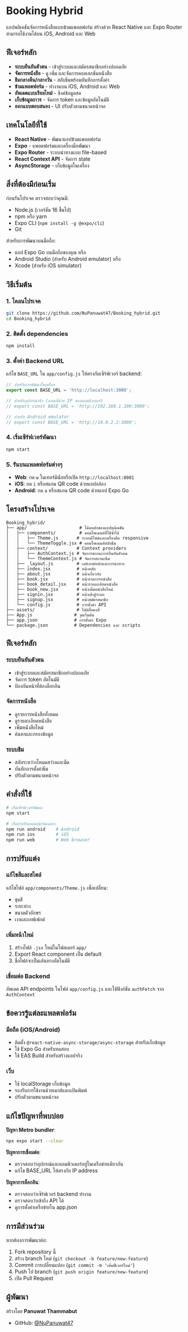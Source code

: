 # Booking Hybrid

แอปพลิเคชันจัดการหนังสือแบบข้ามแพลตฟอร์ม สร้างด้วย React Native และ Expo Router สามารถใช้งานได้บน iOS, Android และ Web

## ฟีเจอร์หลัก

- **ระบบยืนยันตัวตน** - เข้าสู่ระบบและสมัครสมาชิกอย่างปลอดภัย
- **จัดการหนังสือ** - ดู เพิ่ม และจัดการคอลเลกชันหนังสือ
- **ธีมกลางคืน/กลางวัน** - สลับธีมพร้อมบันทึกการตั้งค่า
- **ข้ามแพลตฟอร์ม** - ทำงานบน iOS, Android และ Web
- **อัพเดตแบบเรียลไทม์** - ซิงค์ข้อมูลสด
- **เก็บข้อมูลถาวร** - จัดการ token และข้อมูลอัตโนมัติ
- **ออกแบบตอบสนอง** - UI ปรับตัวตามขนาดหน้าจอ

## เทคโนโลยีที่ใช้

- **React Native** - พัฒนาแอปข้ามแพลตฟอร์ม
- **Expo** - แพลตฟอร์มและเครื่องมือพัฒนา
- **Expo Router** - ระบบนำทางแบบ file-based
- **React Context API** - จัดการ state
- **AsyncStorage** - เก็บข้อมูลในเครื่อง

## สิ่งที่ต้องมีก่อนเริ่ม

ก่อนรันโปรเจค ตรวจสอบว่าคุณมี:

- Node.js (เวอร์ชัน 16 ขึ้นไป)
- npm หรือ yarn
- Expo CLI (`npm install -g @expo/cli`)
- Git

สำหรับการพัฒนาบนมือถือ:
- แอป Expo Go บนมือถือของคุณ หรือ
- Android Studio (สำหรับ Android emulator) หรือ
- Xcode (สำหรับ iOS simulator)

## วิธีเริ่มต้น

### 1. โคลนโปรเจค
```bash
git clone https://github.com/NuPanuwat47/Booking_hybrid.git
cd Booking_hybrid
```

### 2. ติดตั้ง dependencies
```bash
npm install
```

### 3. ตั้งค่า Backend URL
แก้ไข `BASE_URL` ใน `app/config.js` ให้ตรงกับเซิร์ฟเวอร์ backend:

```javascript
// สำหรับการพัฒนาในเครื่อง
export const BASE_URL = 'http://localhost:3000';

// สำหรับอุปกรณ์จริง (แทนที่ด้วย IP ของคอมพิวเตอร์)
// export const BASE_URL = 'http://192.168.1.100:3000';

// สำหรับ Android emulator
// export const BASE_URL = 'http://10.0.2.2:3000';
```

### 4. เริ่มเซิร์ฟเวอร์พัฒนา
```bash
npm start
```

### 5. รันบนแพลตฟอร์มต่างๆ
- **Web**: กด `w` ในเทอร์มินัลหรือเปิด `http://localhost:8081`
- **iOS**: กด `i` หรือสแกน QR code ด้วยแอปกล้อง
- **Android**: กด `a` หรือสแกน QR code ด้วยแอป Expo Go

## โครงสร้างโปรเจค

```
Booking_hybrid/
├── app/                    # โค้ดหลักของแอปพลิเคชัน
│   ├── components/         # คอมโพเนนต์ที่ใช้ซ้ำได้
│   │   ├── Theme.js       # ระบบดีไซน์และเครื่องมือ responsive
│   │   └── ThemeToggle.jsx # คอมโพเนนต์สลับธีม
│   ├── context/           # Context providers
│   │   ├── AuthContext.js # จัดการสถานะการยืนยันตัวตน
│   │   └── ThemeContext.js # จัดการสถานะธีม
│   ├── _layout.js         # เลย์เอาต์หลักและการนำทาง
│   ├── index.jsx          # หน้าหลัก
│   ├── about.jsx          # หน้าเกี่ยวกับ
│   ├── book.jsx           # หน้ารายการหนังสือ
│   ├── book_detail.jsx    # หน้ารายละเอียดหนังสือ
│   ├── book_new.jsx       # หน้าเพิ่มหนังสือใหม่
│   ├── signin.jsx         # หน้าเข้าสู่ระบบ
│   ├── signup.jsx         # หน้าสมัครสมาชิก
│   └── config.js          # การตั้งค่า API
├── assets/                # ไฟล์สื่อคงที่
├── App.js                # จุดเริ่มต้น
├── app.json              # การตั้งค่า Expo
└── package.json          # Dependencies และ scripts
```

## ฟีเจอร์หลัก

### ระบบยืนยันตัวตน
- เข้าสู่ระบบและสมัครสมาชิกอย่างปลอดภัย
- จัดการ token อัตโนมัติ
- ป้องกันหน้าที่ต้องล็อกอิน

### จัดการหนังสือ
- ดูรายการหนังสือทั้งหมด
- ดูรายละเอียดหนังสือ
- เพิ่มหนังสือใหม่
- ค้นหาและกรองข้อมูล

### ระบบธีม
- สลับระหว่างโหมดสว่างและมืด
- บันทึกการตั้งค่าธีม
- ปรับตัวตามขนาดหน้าจอ

## คำสั่งที่ใช้

```bash
# เริ่มเซิร์ฟเวอร์พัฒนา
npm start

# เริ่มสำหรับแพลตฟอร์มเฉพาะ
npm run android    # Android
npm run ios        # iOS
npm run web        # Web browser
```

## การปรับแต่ง

### แก้ไขสีและสไตล์
แก้ไขไฟล์ `app/components/Theme.js` เพื่อเปลี่ยน:
- ชุดสี
- ระยะห่าง
- ขนาดตัวอักษร
- เงาและเอฟเฟกต์

### เพิ่มหน้าใหม่
1. สร้างไฟล์ `.jsx` ใหม่ในโฟลเดอร์ `app/`
2. Export React component เป็น default
3. ชื่อไฟล์จะเป็นเส้นทางอัตโนมัติ

### เชื่อมต่อ Backend
อัพเดต API endpoints ในไฟล์ `app/config.js` และใช้ฟังก์ชัน `authFetch` จาก `AuthContext`

## ข้อควรรู้แต่ละแพลตฟอร์ม

### มือถือ (iOS/Android)
- ติดตั้ง `@react-native-async-storage/async-storage` สำหรับเก็บข้อมูล
- ใช้ Expo Go สำหรับทดสอบ
- ใช้ EAS Build สำหรับสร้างแอปจริง

### เว็บ
- ใช้ localStorage เก็บข้อมูล
- รองรับการใช้งานด้วยเมาส์และแป้นพิมพ์
- ปรับตัวตามขนาดหน้าจอ

## แก้ไขปัญหาที่พบบ่อย

**ปัญหา Metro bundler**:
```bash
npx expo start --clear
```

**ปัญหาการเชื่อมต่อ**:
- ตรวจสอบว่าอุปกรณ์และคอมพิวเตอร์อยู่ในเครือข่ายเดียวกัน
- แก้ไข BASE_URL ให้ตรงกับ IP address

**ปัญหาการล็อกอิน**:
- ตรวจสอบว่าเซิร์ฟเวอร์ backend ทำงาน
- ตรวจสอบว่าเข้าถึง API ได้
- ดูการตั้งค่าเครือข่ายใน app.json

## การมีส่วนร่วม

หากต้องการพัฒนาต่อ:
1. Fork repository นี้
2. สร้าง branch ใหม่ (`git checkout -b feature/new-feature`)
3. Commit การเปลี่ยนแปลง (`git commit -m 'เพิ่มฟีเจอร์ใหม่'`)
4. Push ไป branch (`git push origin feature/new-feature`)
5. เปิด Pull Request

## ผู้พัฒนา

สร้างโดย **Panuwat Thammabut**
- GitHub: [@NuPanuwat47](https://github.com/NuPanuwat47)


